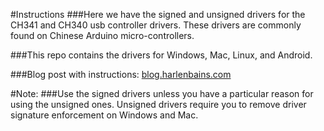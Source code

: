 #Instructions
###Here we have the signed and unsigned drivers for the CH341 and CH340 usb controller drivers. These drivers are commonly found on Chinese Arduino micro-controllers. 

###This repo contains the drivers for Windows, Mac, Linux, and Android.

###Blog post with instructions: [blog.harlenbains.com](https://blog.harlenbains.com/how-to-install-the-arduino-ch341ser-usb-driver-on-a-mac-3f96ff158a2b)

#Note: 
###Use the signed drivers unless you have a particular reason for using the unsigned ones. Unsigned drivers require you to remove driver signature enforcement on Windows and Mac.  


